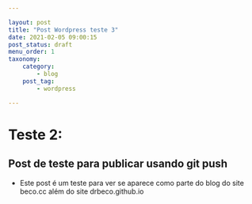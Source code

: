 ```yaml
---

layout: post
title: "Post Wordpress teste 3"
date: 2021-02-05 09:00:15
post_status: draft
menu_order: 1
taxonomy:
    category: 
        - blog
    post_tag:
        - wordpress

---
```


# Teste 2:

## Post de teste para publicar usando git push 

* Este post é um teste para ver se aparece como parte do blog do site beco.cc além do site drbeco.github.io


